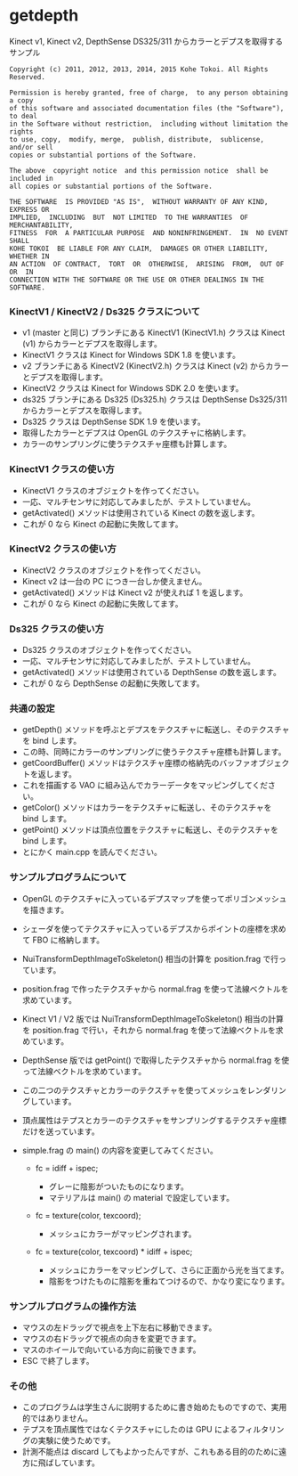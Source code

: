 getdepth
========

Kinect v1, Kinect v2, DepthSense DS325/311 からカラーとデプスを取得するサンプル

    Copyright (c) 2011, 2012, 2013, 2014, 2015 Kohe Tokoi. All Rights Reserved.
    
    Permission is hereby granted, free of charge,  to any person obtaining a copy
    of this software and associated documentation files (the "Software"), to deal
    in the Software without restriction,  including without limitation the rights
    to use, copy,  modify, merge,  publish, distribute,  sublicense,  and/or sell
    copies or substantial portions of the Software.
    
    The above  copyright notice  and this permission notice  shall be included in
    all copies or substantial portions of the Software.
    
    THE SOFTWARE  IS PROVIDED "AS IS",  WITHOUT WARRANTY OF ANY KIND,  EXPRESS OR
    IMPLIED,  INCLUDING  BUT  NOT LIMITED  TO THE WARRANTIES  OF MERCHANTABILITY,
    FITNESS  FOR  A PARTICULAR PURPOSE  AND NONINFRINGEMENT.  IN  NO EVENT  SHALL
    KOHE TOKOI  BE LIABLE FOR ANY CLAIM,  DAMAGES OR OTHER LIABILITY,  WHETHER IN
    AN ACTION  OF CONTRACT,  TORT  OR  OTHERWISE,  ARISING  FROM,  OUT OF  OR  IN
    CONNECTION WITH THE SOFTWARE OR THE USE OR OTHER DEALINGS IN THE SOFTWARE.

### KinectV1 / KinectV2 / Ds325 クラスについて

* v1 (master と同じ) ブランチにある KinectV1 (KinectV1.h) クラスは Kinect (v1) からカラーとデプスを取得します。
* KinectV1 クラスは Kinect for Windows SDK 1.8 を使います。
* v2 ブランチにある KinectV2 (KinectV2.h) クラスは Kinect (v2) からカラーとデプスを取得します。
* KinectV2 クラスは Kinect for Windows SDK 2.0 を使います。
* ds325 ブランチにある Ds325 (Ds325.h) クラスは DepthSense Ds325/311 からカラーとデプスを取得します。
* Ds325 クラスは DepthSense SDK 1.9 を使います。
* 取得したカラーとデプスは OpenGL のテクスチャに格納します。
* カラーのサンプリングに使うテクスチャ座標も計算します。

### KinectV1 クラスの使い方

* KinectV1 クラスのオブジェクトを作ってください。
* 一応、マルチセンサに対応してみましたが、テストしていません。
* getActivated() メソッドは使用されている Kinect の数を返します。
* これが 0 なら Kinect の起動に失敗してます。

### KinectV2 クラスの使い方

* KinectV2 クラスのオブジェクトを作ってください。
* Kinect v2 は一台の PC につき一台しか使えません。
* getActivated() メソッドは Kinect v2 が使えれば 1 を返します。
* これが 0 なら Kinect の起動に失敗してます。

### Ds325 クラスの使い方

* Ds325 クラスのオブジェクトを作ってください。
* 一応、マルチセンサに対応してみましたが、テストしていません。
* getActivated() メソッドは使用されている DepthSense の数を返します。
* これが 0 なら DepthSense の起動に失敗してます。

### 共通の設定

* getDepth() メソッドを呼ぶとデプスをテクスチャに転送し、そのテクスチャを bind します。
* この時、同時にカラーのサンプリングに使うテクスチャ座標も計算します。
* getCoordBuffer() メソッドはテクスチャ座標の格納先のバッファオブジェクトを返します。
* これを描画する VAO に組み込んでカラーデータをマッピングしてください。
* getColor() メソッドはカラーをテクスチャに転送し、そのテクスチャを bind します。
* getPoint() メソッドは頂点位置をテクスチャに転送し、そのテクスチャを bind します。
* とにかく main.cpp を読んでください。

### サンプルプログラムについて

* OpenGL のテクスチャに入っているデプスマップを使ってポリゴンメッシュを描きます。
* シェーダを使ってテクスチャに入っているデプスからポイントの座標を求めて FBO に格納します。 
* NuiTransformDepthImageToSkeleton() 相当の計算を position.frag で行っています。
* position.frag で作ったテクスチャから normal.frag を使って法線ベクトルを求めています。
* Kinect V1 / V2 版では NuiTransformDepthImageToSkeleton() 相当の計算を position.frag で行い，それから normal.frag を使って法線ベクトルを求めています。
* DepthSense 版では getPoint() で取得したテクスチャから normal.frag を使って法線ベクトルを求めています。
* この二つのテクスチャとカラーのテクスチャを使ってメッシュをレンダリングしています。
* 頂点属性はテプスとカラーのテクスチャをサンプリングするテクスチャ座標だけを送っています。
* simple.frag の main() の内容を変更してみてください。

    + fc = idiff + ispec;

        - グレーに陰影がついたものになります。
        - マテリアルは main() の material で設定しています。

    + fc = texture(color, texcoord);

        - メッシュにカラーがマッピングされます。

    + fc = texture(color, texcoord) * idiff + ispec;

        - メッシュにカラーをマッピングして、さらに正面から光を当てます。
        - 陰影をつけたものに陰影を重ねてつけるので、かなり変になります。

### サンプルプログラムの操作方法

* マウスの左ドラッグで視点を上下左右に移動できます。
* マウスの右ドラッグで視点の向きを変更できます。
* マスのホイールで向いている方向に前後できます。
* ESC で終了します。

### その他

* このプログラムは学生さんに説明するために書き始めたものですので、実用的ではありません。
* テプスを頂点属性ではなくテクスチャにしたのは GPU によるフィルタリングの実験に使うためです。
* 計測不能点は discard してもよかったんですが、これもある目的のために遠方に飛ばしています。
